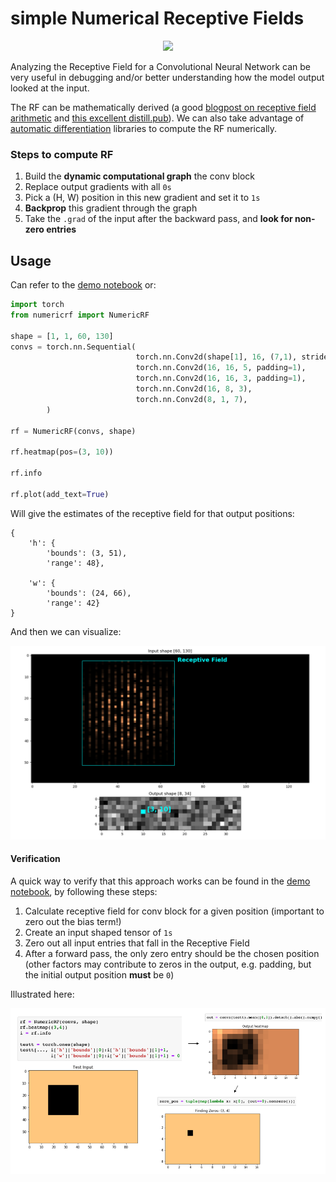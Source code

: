 # simple Numerical Receptive Fields

<p align="center">
<img src="result_plots/rf.gif" width="500px"/>
</p>


Analyzing the Receptive Field for a Convolutional Neural Network can be very useful in debugging and/or better understanding how the model output looked at the input. 

The RF can be mathematically derived (a good [blogpost on receptive field arithmetic](https://medium.com/mlreview/a-guide-to-receptive-field-arithmetic-for-convolutional-neural-networks-e0f514068807) and [this excellent distill.pub](https://distill.pub/2019/computing-receptive-fields/)). We can also take advantage of [automatic differentiation](https://en.wikipedia.org/wiki/Automatic_differentiation) libraries to compute the RF numerically.

### Steps to compute RF

 1. Build the **dynamic computational graph** the conv block
 2. Replace output gradients with all `0s`
 3. Pick a (H, W) position in this new gradient and set it to `1s`
 4. **Backprop** this gradient through the graph
 5. Take the `.grad` of the input after the backward pass, and **look for non-zero entries**

## Usage

Can refer to the [demo notebook](https://github.com/ksanjeevan/simple-receptive-field/blob/master/demo.ipynb) or:


```python
import torch
from numericrf import NumericRF

shape = [1, 1, 60, 130]
convs = torch.nn.Sequential(
                            torch.nn.Conv2d(shape[1], 16, (7,1), stride=3),
                            torch.nn.Conv2d(16, 16, 5, padding=1),
                            torch.nn.Conv2d(16, 16, 3, padding=1),
                            torch.nn.Conv2d(16, 8, 3),
                            torch.nn.Conv2d(8, 1, 7),
        )

rf = NumericRF(convs, shape)

rf.heatmap(pos=(3, 10))

rf.info

rf.plot(add_text=True)

```
Will give the estimates of the receptive field for that output positions:

```
{
	'h': {
		'bounds': (3, 51), 
		'range': 48}, 
		
	'w': {
		'bounds': (24, 66), 
		'range': 42}
}
```

And then we can visualize:

<p align="center">
<img src="result_plots/example.png" width="650px"/>
</p>


#### Verification 

A quick way to verify that this approach works can be found in the [demo notebook](https://github.com/ksanjeevan/simple-receptive-field/blob/master/demo.ipynb), by following these steps:


 1. Calculate receptive field for conv block for a given position (important to zero out the bias term!)
 2. Create an input shaped tensor of `1s`
 3. Zero out all input entries that fall in the Receptive Field
 4. After a forward pass, the only zero entry should be the chosen position (other factors may contribute to zeros in the output, e.g. padding, but the initial output position **must** be `0`)

Illustrated here:

<p align="center">
<img src="result_plots/verify.png" width="650px"/>
</p>

